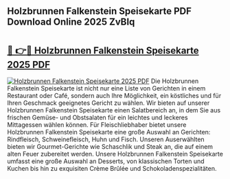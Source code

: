 ## Holzbrunnen Falkenstein Speisekarte PDF Download Online 2025 ZvBIq

# <h2><a href="http://gcdrhr.nevu.top/?p=Holzbrunnen+Falkenstein+Speisekarte">🔗 👉🔴 Holzbrunnen Falkenstein Speisekarte 2025 PDF</a></h2>

[![Holzbrunnen Falkenstein Speisekarte 2025 PDF](https://i.imgur.com/dBaPXMq.png)](http://gcdrhr.nevu.top/?p=Holzbrunnen+Falkenstein+Speisekarte)
Die Holzbrunnen Falkenstein Speisekarte ist nicht nur eine Liste von Gerichten in einem Restaurant oder Café, sondern auch Ihre Möglichkeit, ein köstliches und für Ihren Geschmack geeignetes Gericht zu wählen. Wir bieten auf unserer Holzbrunnen Falkenstein Speisekarte einen Salatbereich an, in dem Sie aus frischen Gemüse- und Obstsalaten für ein leichtes und leckeres Mittagessen wählen können. Für Fleischliebhaber bietet unsere Holzbrunnen Falkenstein Speisekarte eine große Auswahl an Gerichten: Rindfleisch, Schweinefleisch, Huhn und Fisch. Unseren Auserwählten bieten wir Gourmet-Gerichte wie Schaschlik und Steak an, die auf einem alten Feuer zubereitet werden. Unsere Holzbrunnen Falkenstein Speisekarte umfasst eine große Auswahl an Desserts, von klassischen Torten und Kuchen bis hin zu exquisiten Crème Brûlée und Schokoladenspezialitäten.
